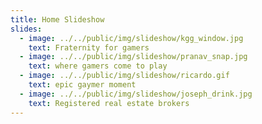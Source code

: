 ```yaml
---
title: Home Slideshow
slides:
  - image: ../../public/img/slideshow/kgg_window.jpg
    text: Fraternity for gamers
  - image: ../../public/img/slideshow/pranav_snap.jpg
    text: where gamers come to play
  - image: ../../public/img/slideshow/ricardo.gif
    text: epic gaymer moment
  - image: ../../public/img/slideshow/joseph_drink.jpg
    text: Registered real estate brokers
---
```



